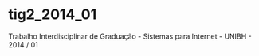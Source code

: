 tig2_2014_01
============

Trabalho Interdisciplinar de Graduação - Sistemas para Internet - UNIBH - 2014 / 01

